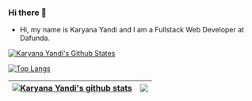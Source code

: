 ### Hi there 👋

- Hi, my name is Karyana Yandi and I am a Fullstack Web Developer at Dafunda.

[![Karyana Yandi's Github States](https://github-readme-stats.vercel.app/api?username=karyanayandi&show_icons=true&count_private=true)](https://github.com/karyanayandi/karyanayandi)


[![Top Langs](https://github-readme-stats.vercel.app/api/top-langs/?username=karyanayandi&langs_count=10)](https://github.com/karyanayandi)

| <a href="https://github.com/karyanayandi/"><img align="center" src="https://github-readme-stats.vercel.app/api?username=karyanayandi&show_icons=true&include_all_commits=true&hide_border=true" alt="Karyana Yandi's github stats" /></a> | <a href="https://github.com/karyanayandi"><img align="center" src="https://github-readme-stats.vercel.app/api/top-langs/?username=karyanayandi&layout=compact&hide_border=true" /></a> |
| ------------- | ------------- |


<!--
**karyanayandi/karyanayandi** is a ✨ _special_ ✨ repository because its `README.md` (this file) appears on your GitHub profile.
-->
